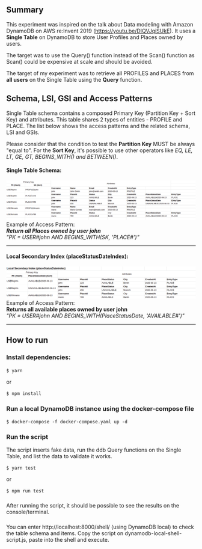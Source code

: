 ## Summary
This experiment was inspired on the talk about Data modeling with Amazon DynamoDB on AWS re:Invent 2019 (https://youtu.be/DIQVJqiSUkE). It uses a **Single Table** on DynamoDB to store User Profiles and Places owned by users.  
  
The target was to use the Query() function instead of the Scan() function as Scan() could be expensive at scale and should be avoided.
  
The target of my experiment was to retrieve all PROFILES and PLACES from **all users** on the Single Table using the **Query** function.  
  
## Schema, LSI, GSI and Access Patterns
Single Table schema contains a composed Primary Key (Partition Key + Sort Key) and attributes.
This table shares 2 types of entities - PROFILE and PLACE.
The list below shows the access patterns and the related schema, LSI and GSIs.  
  
Please consider that the condition to test the **Partition Key** MUST be always "equal to". For the **Sort Key**, it's possible to use other operators like _EQ, LE, LT, GE, GT, BEGINS_WITH() and BETWEEN()_.

#### Single Table Schema:
![Single Table](schema-images/singletable.png)
Example of Access Pattern:  
**_Return all Places owned by user john_**  
_"PK = USER#john AND BEGINS_WITH(SK, 'PLACE#')"_  
  
---
  
#### Local Secondary Index (placeStatusDateIndex):
![LSI](schema-images/lsi.png)
Example of Access Pattern:  
**Returns all available places owned by user john**  
_"PK = USER#john AND BEGINS_WITH(PlaceStatusDate, 'AVAILABLE#')"_  
  
---  
  


## How to run
### Install dependencies:
```
$ yarn
```
or
```
$ npm install
```

### Run a local DynamoDB instance using the docker-compose file
```
$ docker-compose -f docker-compose.yaml up -d
```

### Run the script 
The script inserts fake data, run the ddb Query functions on the Single Table, and list the data to validate it works.
```
$ yarn test
```
or
```
$ npm run test
```
### 
After running the script, it should be possible to see the results on the console/terminal.
### 
You can enter http://localhost:8000/shell/ (using DynamoDB local) to check the table schema and items. Copy the script
on dynamodb-local-shell-script.js, paste into the shell and execute.
